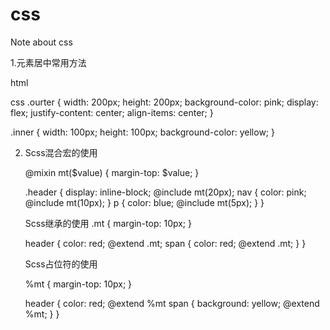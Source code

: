 # css
Note about css

1.元素居中常用方法

html

<div class="ourter">
    <div class="inner"></div>
</div>

css
.ourter {
  width: 200px;
  height: 200px;
  background-color: pink;
  display: flex;
  justify-content: center;
  align-items: center;
}

.inner {
  width: 100px;
  height: 100px;
  background-color: yellow;
}

2. Scss混合宏的使用

    @mixin mt($value) {
        margin-top: $value;
        }
        
    .header {
        display: inline-block;
        @include mt(20px);
        nav {
            color: pink;
            @include mt(10px);
        }
        p {
            color: blue;
            @include mt(5px);
        }
    }
    
    Scss继承的使用
    .mt {
        margin-top: 10px;
    }
    
    header {
        color: red;
        @extend .mt;
        span {
            color: red;
            @extend .mt;
         }
    }
    
    Scss占位符的使用
    
    %mt {
        margin-top: 10px;
    }
    
    header {
        color: red;
        @extend %mt
        span {
            background: yellow;
            @extend %mt;
        }
    }
    
    
    
    
    
    
    
    
    
    
    
    
    
    
    
    
    
    
    
    
    
    
    
    
    
    
    
    
    
    
    
    
    
    
    
    
    
    
    
    
    
    
    
    
    
    
    
    
    
    
    
    
    
    
